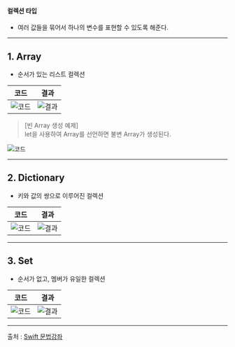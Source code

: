 #### 컬렉션 타입

- 여러 값들을 묶어서 하나의 변수를 표현할 수 있도록 해준다.

------------------


## 1. Array

- 순서가 있는 리스트 컬렉션

|코드|결과|
|:-:|:-:|
|![코드](https://user-images.githubusercontent.com/54324782/146624945-63eb856f-9555-4415-8ddb-36f3f177071f.png)|![결과](https://user-images.githubusercontent.com/54324782/146624954-f094612c-365b-470e-9f4f-45ce56dd5c15.png)|

> [빈 Array 생성 예제]  
> let을 사용하여 Array를 선언하면 불변 Array가 생성된다.  

![코드](https://user-images.githubusercontent.com/54324782/146625012-28fd377a-d02d-424f-ab5d-b0356ed4eaa7.png)


------------------


## 2. Dictionary

- 키와 값의 쌍으로 이루어진 컬렉션

|코드|결과|
|:-:|:-:|
|![코드](https://user-images.githubusercontent.com/54324782/146625286-634b375e-e1ba-4c5f-963e-95da85a4e523.png)|![결과](https://user-images.githubusercontent.com/54324782/146625292-855f1998-79ed-4c33-8b89-a03149ca5a27.png)|



------------------

## 3. Set

- 순서가 없고, 멤버가 유일한 컬렉션


|코드|결과|
|:-:|:-:|
|![코드](https://user-images.githubusercontent.com/54324782/146625624-320b493d-dcae-4d2d-b35f-14faad4ecf95.png)|![결과](https://user-images.githubusercontent.com/54324782/146625637-d079ff74-cb63-49fb-9afd-400536598f0a.png)|


-------------------
출처 : [Swift 문법강좌](https://www.youtube.com/playlist?list=PLz8NH7YHUj_ZmlgcSETF51Z9GSSU6Uioy)

